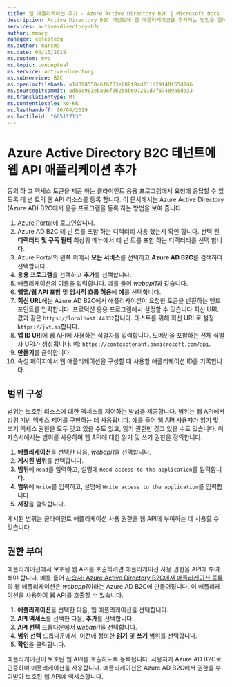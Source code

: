 ```yaml
---
title: 웹 애플리케이션 추가 - Azure Active Directory B2C | Microsoft Docs
description: Active Directory B2C 테넌트에 웹 애플리케이션을 추가하는 방법을 알아봅니다.
services: active-directory-b2c
author: mmacy
manager: celestedg
ms.author: marsma
ms.date: 04/16/2019
ms.custom: mvc
ms.topic: conceptual
ms.service: active-directory
ms.subservice: B2C
ms.openlocfilehash: a1d098550c6fb733e088f8ad211d29f48f55d2d6
ms.sourcegitcommit: adb6c981eba06f3b258b697251d7f87489a5da33
ms.translationtype: MT
ms.contentlocale: ko-KR
ms.lasthandoff: 06/04/2019
ms.locfileid: "66511713"
---
```

# <a name="add-a-web-api-application-to-your-azure-active-directory-b2c-tenant"></a>Azure Active Directory B2C 테넌트에 웹 API 애플리케이션 추가

 동의 하 고 액세스 토큰을 제공 하는 클라이언트 응용 프로그램에서 요청에 응답할 수 있도록 테 넌 트의 웹 API 리소스를 등록 합니다. 이 문서에서는 Azure Active Directory (Azure AD) B2C에서 응용 프로그램을 등록 하는 방법을 보여 줍니다.

1. [Azure Portal](https://portal.azure.com)에 로그인합니다.
2. Azure AD B2C 테 넌 트를 포함 하는 디렉터리 사용 했는지 확인 합니다. 선택 된 **디렉터리 및 구독 필터** 최상위 메뉴에서 테 넌 트를 포함 하는 디렉터리를 선택 합니다.
3. Azure Portal의 왼쪽 위에서 **모든 서비스**를 선택하고 **Azure AD B2C**를 검색하여 선택합니다.
4. **응용 프로그램**을 선택하고 **추가**를 선택합니다.
5. 애플리케이션의 이름을 입력합니다. 예를 들어 *webapi1*과 같습니다.
6. **웹앱/웹 API 포함** 및 **암시적 흐름 허용**에 **예**를 선택합니다.
7. **회신 URL**에는 Azure AD B2C에서 애플리케이션이 요청한 토큰을 반환하는 엔드포인트를 입력합니다. 프로덕션 응용 프로그램에서 설정할 수 있습니다 회신 URL 값과 같은 `https://localhost:44332`합니다. 테스트를 위해 회신 URL로 설정 `https://jwt.ms`합니다.
8. **앱 ID URI**에 웹 API에 사용하는 식별자를 입력합니다. 도메인을 포함하는 전체 식별자 URI가 생성됩니다. 예: `https://contosotenant.onmicrosoft.com/api`.
9. **만들기**를 클릭합니다.
10. 속성 페이지에서 웹 애플리케이션을 구성할 때 사용할 애플리케이션 ID를 기록합니다.

## <a name="configure-scopes"></a>범위 구성

범위는 보호된 리소스에 대한 액세스를 제어하는 방법을 제공합니다. 범위는 웹 API에서 범위 기반 액세스 제어를 구현하는 데 사용됩니다. 예를 들어 웹 API 사용자가 읽기 및 쓰기 액세스 권한을 모두 갖고 있을 수도 있고, 읽기 권한만 갖고 있을 수도 있습니다. 이 자습서에서는 범위를 사용하여 웹 API에 대한 읽기 및 쓰기 권한을 정의합니다.

1. **애플리케이션**을 선택한 다음, *webapi1*을 선택합니다.
2. **게시된 범위**를 선택합니다.
3. **범위**에 `Read`를 입력하고, 설명에 `Read access to the application`를 입력합니다.
4. **범위**에 `Write`를 입력하고, 설명에 `Write access to the application`를 입력합니다.
5. **저장**을 클릭합니다.

게시된 범위는 클라이언트 애플리케이션 사용 권한을 웹 API에 부여하는 데 사용할 수 있습니다.

## <a name="grant-permissions"></a>권한 부여

애플리케이션에서 보호된 웹 API를 호출하려면 애플리케이션 사용 권한을 API에 부여해야 합니다. 예를 들어 [자습서: Azure Active Directory B2C에서 애플리케이션 등록](tutorial-register-applications.md)의 웹 애플리케이션은 *webapp1*이라는 Azure AD B2C에 만들어집니다. 이 애플리케이션을 사용하여 웹 API를 호출할 수 있습니다.

1. **애플리케이션**을 선택한 다음, 웹 애플리케이션을 선택합니다.
2. **API 액세스**를 선택한 다음, **추가**를 선택합니다.
3. **API 선택** 드롭다운에서 *webapi1*을 선택합니다.
4. **범위 선택** 드롭다운에서, 이전에 정의한 **읽기** 및 **쓰기** 범위를 선택합니다.
5. **확인**을 클릭합니다.

애플리케이션이 보호된 웹 API를 호출하도록 등록됩니다. 사용자가 Azure AD B2C로 인증하여 애플리케이션을 사용합니다. 애플리케이션은 Azure AD B2C에서 권한을 부여받아 보호된 웹 API에 액세스합니다.
